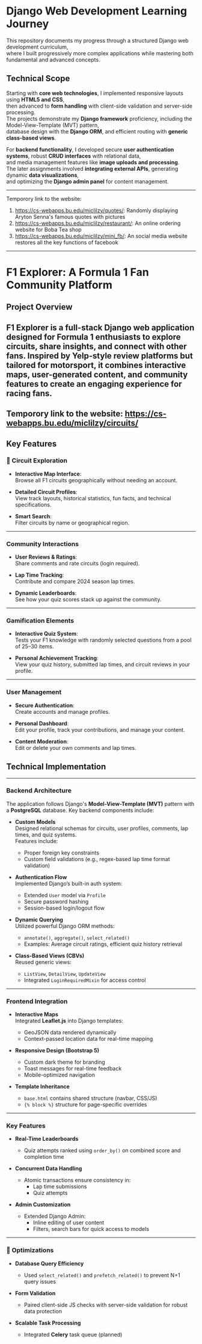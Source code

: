 # Django Web Development Learning Journey

This repository documents my progress through a structured Django web development curriculum,  
where I built progressively more complex applications while mastering both fundamental and advanced concepts.

## Technical Scope

Starting with **core web technologies**, I implemented responsive layouts using **HTML5 and CSS**,  
then advanced to **form handling** with client-side validation and server-side processing.  
The projects demonstrate my **Django framework** proficiency, including the Model-View-Template (MVT) pattern,  
database design with the **Django ORM**, and efficient routing with **generic class-based views**.

For **backend functionality**, I developed secure **user authentication systems**, robust **CRUD interfaces** with relational data,  
and media management features like **image uploads and processing**.  
The later assignments involved **integrating external APIs**, generating dynamic **data visualizations**,  
and optimizing the **Django admin panel** for content management.

---
Temporory link to the website: 
1. https://cs-webapps.bu.edu/miclilzy/quotes/: Randomly displaying Aryton Senna's famous quotes with pictures
2. https://cs-webapps.bu.edu/miclilzy/restaurant/: An online ordering website for Boba Tea shop
3. https://cs-webapps.bu.edu/miclilzy/mini_fb/: An social media website restores all the key functions of facebook

---

# F1 Explorer: A Formula 1 Fan Community Platform

## Project Overview

**F1 Explorer** is a full-stack Django web application designed for Formula 1 enthusiasts to explore circuits, share insights, and connect with other fans. Inspired by Yelp-style review platforms but tailored for motorsport, it combines interactive maps, user-generated content, and community features to create an engaging experience for racing fans.
---
Temporory link to the website: https://cs-webapps.bu.edu/miclilzy/circuits/
---

## Key Features

### 🏁 Circuit Exploration

- **Interactive Map Interface**:  
  Browse all F1 circuits geographically without needing an account.

- **Detailed Circuit Profiles**:  
  View track layouts, historical statistics, fun facts, and technical specifications.

- **Smart Search**:  
  Filter circuits by name or geographical region.

---

### Community Interactions

- **User Reviews & Ratings**:  
  Share comments and rate circuits (login required).

- **Lap Time Tracking**:  
  Contribute and compare 2024 season lap times.

- **Dynamic Leaderboards**:  
  See how your quiz scores stack up against the community.

---

### Gamification Elements

- **Interactive Quiz System**:  
  Tests your F1 knowledge with randomly selected questions from a pool of 25–30 items.

- **Personal Achievement Tracking**:  
  View your quiz history, submitted lap times, and circuit reviews in your profile.

---

### User Management

- **Secure Authentication**:  
  Create accounts and manage profiles.

- **Personal Dashboard**:  
  Edit your profile, track your contributions, and manage your content.

- **Content Moderation**:  
  Edit or delete your own comments and lap times.

## Technical Implementation

---

### Backend Architecture

The application follows Django's **Model-View-Template (MVT)** pattern with a **PostgreSQL** database. Key backend components include:

- **Custom Models**  
  Designed relational schemas for circuits, user profiles, comments, lap times, and quiz systems.  
  Features include:
  - Proper foreign key constraints  
  - Custom field validations (e.g., regex-based lap time format validation)

- **Authentication Flow**  
  Implemented Django’s built-in auth system:
  - Extended `User` model via `Profile`
  - Secure password hashing
  - Session-based login/logout flow

- **Dynamic Querying**  
  Utilized powerful Django ORM methods:
  - `annotate()`, `aggregate()`, `select_related()`  
  - Examples: Average circuit ratings, efficient quiz history retrieval

- **Class-Based Views (CBVs)**  
  Reused generic views:
  - `ListView`, `DetailView`, `UpdateView`
  - Integrated `LoginRequiredMixin` for access control

---

### Frontend Integration

- **Interactive Maps**  
  Integrated **Leaflet.js** into Django templates:  
  - GeoJSON data rendered dynamically  
  - Context-passed location data for real-time mapping

- **Responsive Design (Bootstrap 5)**  
  - Custom dark theme for branding  
  - Toast messages for real-time feedback  
  - Mobile-optimized navigation

- **Template Inheritance**  
  - `base.html` contains shared structure (navbar, CSS/JS)  
  - `{% block %}` structure for page-specific overrides

---

### Key Features

- **Real-Time Leaderboards**  
  - Quiz attempts ranked using `order_by()` on combined score and completion time  

- **Concurrent Data Handling**  
  - Atomic transactions ensure consistency in:
    - Lap time submissions  
    - Quiz attempts  

- **Admin Customization**  
  - Extended Django Admin:
    - Inline editing of user content  
    - Filters, search bars for quick access to models

---

### 🚀 Optimizations

- **Database Query Efficiency**  
  - Used `select_related()` and `prefetch_related()` to prevent N+1 query issues

- **Form Validation**  
  - Paired client-side JS checks with server-side validation for robust data protection

- **Scalable Task Processing**  
  - Integrated **Celery** task queue (planned)  

